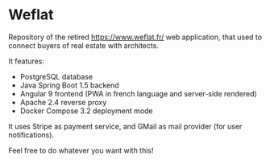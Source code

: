 # Weflat

Repository of the retired https://www.weflat.fr/ web application, that used to connect buyers of real estate with architects.

It features:
 - PostgreSQL database
 - Java Spring Boot 1.5 backend
 - Angular 9 frontend (PWA in french language and server-side rendered)
 - Apache 2.4 reverse proxy
 - Docker Compose 3.2 deployment mode
 
It uses Stripe as payment service, and GMail as mail provider (for user notifications).

Feel free to do whatever you want with this!
